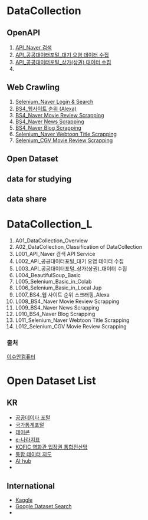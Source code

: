 # DataCollection

## OpenAPI
1. [API_Naver 검색](https://github.com/SeWonKwon/Data_Collection/blob/main/Data%20Colletion_L/L001_API_Naver%20%EA%B2%80%EC%83%89%20API%20Service.ipynb) 
2. [API_공공대이터포털_대기 오염 데이터 수집](https://github.com/SeWonKwon/Data_Collection/blob/main/Data%20Colletion_L/L002_API_%EA%B3%B5%EA%B3%B5%EB%8C%80%EC%9D%B4%ED%84%B0%ED%8F%AC%ED%84%B8_%EB%8C%80%EA%B8%B0%20%EC%98%A4%EC%97%BC%20%EB%8D%B0%EC%9D%B4%ED%84%B0%20%EC%88%98%EC%A7%91.ipynb)
3. [API_공공대이터포털_상가(상권) 대이터 수집](https://github.com/SeWonKwon/Data_Collection/blob/main/Data%20Colletion_L/L003_API_%EA%B3%B5%EA%B3%B5%EB%8C%80%EC%9D%B4%ED%84%B0%ED%8F%AC%ED%84%B8_%EC%83%81%EA%B0%80(%EC%83%81%EA%B6%8C)_%EB%8C%80%EC%9D%B4%ED%84%B0%20%EC%88%98%EC%A7%91.ipynb)
4. 

## Web Crawling
1. [Selenium_Naver Login & Search](https://github.com/SeWonKwon/Data_Collection/blob/main/Web%20Crawling/E001_Selenium_Naver%20Login%20%26%20Search.ipynb)
2. [BS4_웹사이트 순위 (Alexa)](https://github.com/SeWonKwon/Data_Collection/blob/main/Web%20Crawling/E002_BS4_%EC%9B%B9%20%EC%82%AC%EC%9D%B4%ED%8A%B8%20%EC%88%9C%EC%9C%84%20%EC%8A%A4%ED%81%AC%EB%9E%98%ED%95%91_Alexa.ipynb)
3. [BS4_Naver Movie Review Scrapping](https://github.com/SeWonKwon/Data_Collection/blob/main/Web%20Crawling/E003_BS4_Naver%20Movie%20Review%20Scrapping.ipynb)
4. [BS4_Naver News Scrapping](https://github.com/SeWonKwon/Data_Collection/blob/main/Data%20Colletion_L/L009_BS4_Naver%20News%20Scrapping.ipynb)
5. [BS4_Naver Blog Scrapping](https://github.com/SeWonKwon/Data_Collection/blob/main/Data%20Colletion_L/L010_BS4_Naver%20Blog%20Scrapping%20.ipynb) 
6. [Selenium_Naver Webtoon Title Scrapping](https://github.com/SeWonKwon/Data_Collection/blob/main/Data%20Colletion_L/L011_Selenium_Naver%20Webtoon%20Title%20Scrapping.ipynb)
7. [Selenium_CGV Movie Review Scrapping](https://github.com/SeWonKwon/Data_Collection/blob/main/Data%20Colletion_L/L012_Selenium_CGV%20Movie%20Review%20Scrapping.ipynb)


## Open Dataset

## data for studying

## data share








# DataCollection_L
1. A01_DataCollection_Overview
2. A02_DataCollection_Classification of DataCollection
3. L001_API_Naver 검색 API Service
4. L002_API_공공대이터포털_대기 오염 데이터 수집
5. L003_API_공공대이터포털_상가(상권)_대이터 수집
6. L004_BeautifulSoup_Basic
7. L005_Selenium_Basic_in_Colab
8. L006_Selenium_Basic_in_Local Jup
9. L007_BS4_웹 사이트 순위 스크래핑_Alexa
10. L008_BS4_Naver Movie Review Scrapping
11. L009_BS4_Naver News Scrapping
12. L010_BS4_Naver Blog Scrapping 
13. L011_Selenium_Naver Webtoon Title Scrapping
14. L012_Selenium_CGV Movie Review Scrapping




### 출처

[이수안컴퓨터](https://www.youtube.com/playlist?list=PL7ZVZgsnLwEFbtQ9LkKkzTBRDkEz3YHsQ)


# Open Dataset List

## KR
* [공공데이타 포털](https://www.data.go.kr/)
* [국가통계포털](https://kosis.kr/index/index.do)
* [데이콘](https://dacon.io/)
* [e-나라지표](https://www.index.go.kr/main.do?cate=1)
* [KOFIC 영화관 입장권 통합전산망](https://www.kobis.or.kr/kobis/business/stat/them/findYearlyTotalList.do)
* [통합 데이터 지도](https://www.bigdata-map.kr/)
* [AI hub](https://aihub.or.kr/)
* 

## International
* [Kaggle](https://www.kaggle.com/)
* [Google Dataset Search](https://datasetsearch.research.google.com/)
* 


